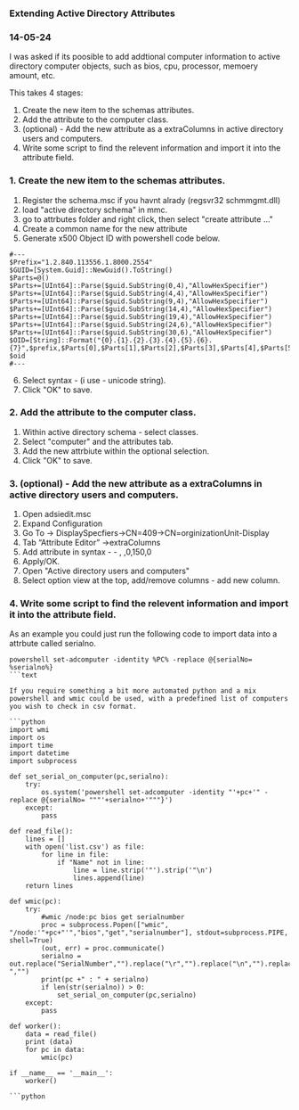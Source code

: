 ### Extending Active Directory Attributes
### 14-05-24

I was asked if its poosible to add addtional computer information to active directory computer objects, such as bios, cpu, processor, memoery amount, etc.

This takes 4 stages:
1. Create the new item to the schemas attributes.
2. Add the attribute to the computer class.
3. (optional) - Add the new attribute as a extraColumns in active directory users and computers.
4. Write some script to find the relevent information and import it into the attribute field.


### 1. Create the new item to the schemas attributes.

1. Register the schema.msc if you havnt alrady (regsvr32 schmmgmt.dll)
2. load "active directory schema" in mmc.
3. go to attrbutes folder and right click, then select "create attribute ..."
4. Create a common name for the new attribute 
5. Generate x500 Object ID with powershell code below.

```text
#--- 
$Prefix="1.2.840.113556.1.8000.2554" 
$GUID=[System.Guid]::NewGuid().ToString() 
$Parts=@() 
$Parts+=[UInt64]::Parse($guid.SubString(0,4),"AllowHexSpecifier") 
$Parts+=[UInt64]::Parse($guid.SubString(4,4),"AllowHexSpecifier") 
$Parts+=[UInt64]::Parse($guid.SubString(9,4),"AllowHexSpecifier") 
$Parts+=[UInt64]::Parse($guid.SubString(14,4),"AllowHexSpecifier") 
$Parts+=[UInt64]::Parse($guid.SubString(19,4),"AllowHexSpecifier") 
$Parts+=[UInt64]::Parse($guid.SubString(24,6),"AllowHexSpecifier") 
$Parts+=[UInt64]::Parse($guid.SubString(30,6),"AllowHexSpecifier") 
$OID=[String]::Format("{0}.{1}.{2}.{3}.{4}.{5}.{6}.{7}",$prefix,$Parts[0],$Parts[1],$Parts[2],$Parts[3],$Parts[4],$Parts[5],$Parts[6]) 
$oid 
#---
```
6. Select syntax - (i use - unicode string).
7. Click "OK" to save.

### 2. Add the attribute to the computer class.

1. Within active directory schema - select classes.
2. Select "computer" and the attributes tab.
3. Add the new attrbiute within the optional selection.
4. Click "OK" to save.


### 3. (optional) - Add the new attribute as a extraColumns in active directory users and computers. 

1. Open adsiedit.msc
2. Expand Configuration
3. Go To -> DisplaySpecfiers->CN=409->CN=orginizationUnit-Display
4. Tab “Attribute Editor” ->extraColumns
5. Add attribute in syntax - -	<atributename>, <atributename>,0,150,0
6. Apply/OK.
7. Open "Active directory users and computers"
8. Select option view at the top, add/remove columns - add new column.


### 4. Write some script to find the relevent information and import it into the attribute field.

As an example you could just run the following code to import data into a attrbute called serialno.

```text
powershell set-adcomputer -identity %PC% -replace @{serialNo= %serialno%}
```text

If you require something a bit more automated python and a mix powershell and wmic could be used, with a predefined list of computers you wish to check in csv format.

```python
import wmi
import os
import time
import datetime
import subprocess

def set_serial_on_computer(pc,serialno):
    try:
        os.system('powershell set-adcomputer -identity "'+pc+'" -replace @{serialNo= """'+serialno+'"""}')
    except:
        pass

def read_file():
    lines = []
    with open('list.csv') as file:
        for line in file: 
            if "Name" not in line:
                line = line.strip('"').strip('"\n')
                lines.append(line)
    return lines

def wmic(pc):
    try:
        #wmic /node:pc bios get serialnumber
        proc = subprocess.Popen(["wmic", "/node:'"+pc+"'","bios","get","serialnumber"], stdout=subprocess.PIPE, shell=True)
        (out, err) = proc.communicate()
        serialno = out.replace("SerialNumber","").replace("\r","").replace("\n","").replace(" ","")
        print(pc +" : " + serialno)
        if len(str(serialno)) > 0:
            set_serial_on_computer(pc,serialno)
    except:
        pass

def worker():
    data = read_file() 
    print (data)
    for pc in data:
        wmic(pc)

if __name__ == '__main__':
    worker()

```python








